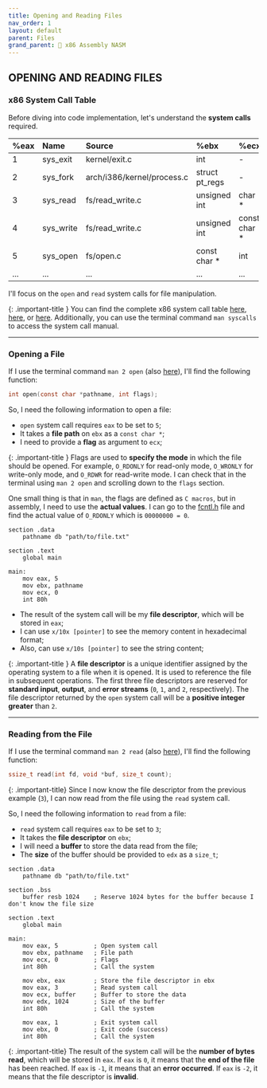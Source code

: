 ```yaml
---
title: Opening and Reading Files
nav_order: 1
layout: default
parent: Files
grand_parent: 🔲 x86 Assembly NASM
---
```


## **OPENING AND READING FILES**

### **x86 System Call Table**

Before diving into code implementation, let's understand the **system calls** required.

| %eax | Name      | Source                     | %ebx             | %ecx              | %edx    | %esx | %edi |
|:-----|:----------|:---------------------------|:-----------------|:------------------|:--------|:-----|:-----|
| 1    | sys_exit  | kernel/exit.c              | int              | -                 | -       | -    | -    |
| 2    | sys_fork  | arch/i386/kernel/process.c | struct pt_regs   | -                 | -       | -    | -    |
| 3    | sys_read  | fs/read_write.c            | unsigned int     | char *            | size_t  | -    | -    |
| 4    | sys_write | fs/read_write.c            | unsigned int     | const char *      | size_t  | -    | -    |
| 5    | sys_open  | fs/open.c                  | const char *     | int               | int     | -    | -    |
| ...  | ...       | ...                        | ...              | ...               | ...     | ...  | ...  |

I'll focus on the `open` and `read` system calls for file manipulation.

{: .important-title }
You can find the complete x86 system call table [here](https://faculty.nps.edu/cseagle/assembly/sys_call.html), [here](https://chromium.googlesource.com/chromiumos/docs/+/master/constants/syscalls.md), or [here](https://blog.rchapman.org/posts/Linux_System_Call_Table_for_x86_64/). Additionally, you can use the terminal command `man syscalls` to access the system call manual.

----

### **Opening a File**

If I use the terminal command `man 2 open` (also [here](https://man7.org/linux/man-pages/man2/open.2.html)), I'll find the following function:

```c
int open(const char *pathname, int flags);
```

So, I need the following information to open a file:
- `open` system call requires `eax` to be set to `5`;
- It takes a **file path** on `ebx` as a `const char *`;
- I need to provide a **flag** as argument to `ecx`;

{: .important-title }
Flags are used to **specify the mode** in which the file should be opened. For example, `O_RDONLY` for read-only mode, `O_WRONLY` for write-only mode, and `O_RDWR` for read-write mode. I can check that in the terminal using `man 2 open` and scrolling down to the `flags` section.

One small thing is that in `man`, the flags are defined as `C macros`, but in assembly, I need to use the **actual values**. I can go to the [fcntl.h](https://sites.uclouvain.be/SystInfo/usr/include/asm-generic/fcntl.h.html) file and find the actual value of `O_RDONLY` which is `00000000 = 0`.

```
section .data
    pathname db "path/to/file.txt"

section .text
    global main

main:
    mov eax, 5
    mov ebx, pathname
    mov ecx, 0
    int 80h
```

- The result of the system call will be my **file descriptor**, which will be stored in `eax`;
- I can use `x/10x [pointer]` to see the memory content in hexadecimal format;
- Also, can use `x/10s [pointer]` to see the string content;

{: .important-title }
A **file descriptor** is a unique identifier assigned by the operating system to a file when it is opened. It is used to reference the file in subsequent operations. The first three file descriptors are reserved for **standard input**, **output**, and **error streams** (`0`, `1`, and `2`, respectively). The file descriptor returned by the `open` system call will be a **positive integer greater** than `2`.

----

### **Reading from the File**

If I use the terminal command `man 2 read` (also [here](https://man7.org/linux/man-pages/man2/read.2.html)), I'll find the following function:

```c
ssize_t read(int fd, void *buf, size_t count);
```

{: .important-title}
Since I now know the file descriptor from the previous example (`3`), I can now read from the file using the `read` system call.

So, I need the following information to `read` from a file:
- `read` system call requires `eax` to be set to `3`;
- It takes the **file descriptor** on `ebx`;
- I will need a **buffer** to store the data read from the file;
- The **size** of the buffer should be provided to `edx` as a `size_t`;

```
section .data
    pathname db "path/to/file.txt"

section .bss
    buffer resb 1024    ; Reserve 1024 bytes for the buffer because I don't know the file size

section .text
    global main

main:
    mov eax, 5          ; Open system call
    mov ebx, pathname   ; File path
    mov ecx, 0          ; Flags
    int 80h             ; Call the system

    mov ebx, eax        ; Store the file descriptor in ebx
    mov eax, 3          ; Read system call
    mov ecx, buffer     ; Buffer to store the data
    mov edx, 1024       ; Size of the buffer
    int 80h             ; Call the system

    mov eax, 1          ; Exit system call
    mov ebx, 0          ; Exit code (success)
    int 80h             ; Call the system
```

{: .important-title}
The result of the system call will be the **number of bytes read**, which will be stored in `eax`. If `eax` is `0`, it means that the **end of the file** has been reached. If `eax` is `-1`, it means that an **error occurred**. If `eax` is `-2`, it means that the file descriptor is **invalid**.